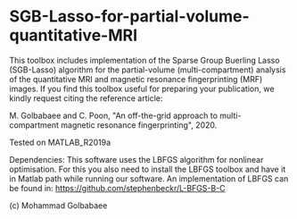 # SGB-Lasso-for-partial-volume-quantitative-MRI
This toolbox includes implementation of the Sparse Group Buerling Lasso (SGB-Lasso) algorithm for the partial-volume (multi-compartment) analysis of the quantitative MRI and magnetic resonance fingerprinting (MRF) images.
If you find this toolbox useful for preparing your publication, we kindly request citing the reference article:

M. Golbabaee and C. Poon, "An off-the-grid approach to multi-compartment magnetic resonance fingerprinting", 2020.

Tested on MATLAB_R2019a

Dependencies: This software uses the LBFGS algorithm for nonlinear optimisation. For this you also need to install the LBFGS toolbox and have it in Matlab path while running our software. An implementation of LBFGS can be found in: https://github.com/stephenbeckr/L-BFGS-B-C

(c) Mohammad Golbabaee

